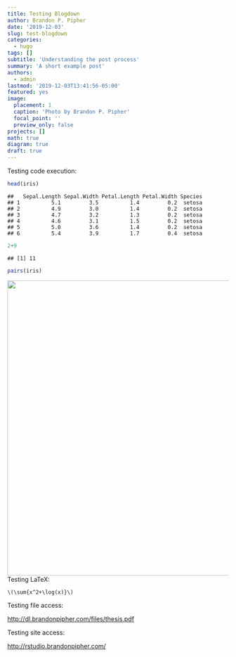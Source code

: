```yaml
---
title: Testing Blogdown
author: Brandon P. Pipher
date: '2019-12-03'
slug: test-blogdown
categories:
  - hugo
tags: []
subtitle: 'Understanding the post process'
summary: 'A short example post'
authors:
  - admin
lastmod: '2019-12-03T13:41:56-05:00'
featured: yes
image:
  placement: 1
  caption: 'Photo by Brandon P. Pipher'
  focal_point: ''
  preview_only: false
projects: []
math: true
diagram: true
draft: true
---
```

Testing code execution:

```r
head(iris)
```

```
##   Sepal.Length Sepal.Width Petal.Length Petal.Width Species
## 1          5.1         3.5          1.4         0.2  setosa
## 2          4.9         3.0          1.4         0.2  setosa
## 3          4.7         3.2          1.3         0.2  setosa
## 4          4.6         3.1          1.5         0.2  setosa
## 5          5.0         3.6          1.4         0.2  setosa
## 6          5.4         3.9          1.7         0.4  setosa
```

```r
2+9
```

```
## [1] 11
```

```r
pairs(iris)
```

<img src="/post/test/index_files/figure-html/unnamed-chunk-1-1.png" width="672" />
Testing LaTeX:

`\(\sum{x^2+\log(x)}\)`

Testing file access:

http://dl.brandonpipher.com/files/thesis.pdf

Testing site access:

http://rstudio.brandonpipher.com/


